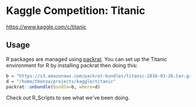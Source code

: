 Kaggle Competition: Titanic 
===========================

https://www.kaggle.com/c/titanic


Usage
-----

R packages are managed using
[packrat](https://rstudio.github.io/packrat/). You can set up the
Titanic environment for R by installing packrat then doing this:

```R
b = "https://s3.amazonaws.com/packrat-bundles/titanic-2016-03-26.tar.gz"
d = "/home/tbonza/projects/kaggle/titanic"
packrat::unbundle(bundle=b, where=d)

```

Check out R_Scripts to see what we've been doing.


